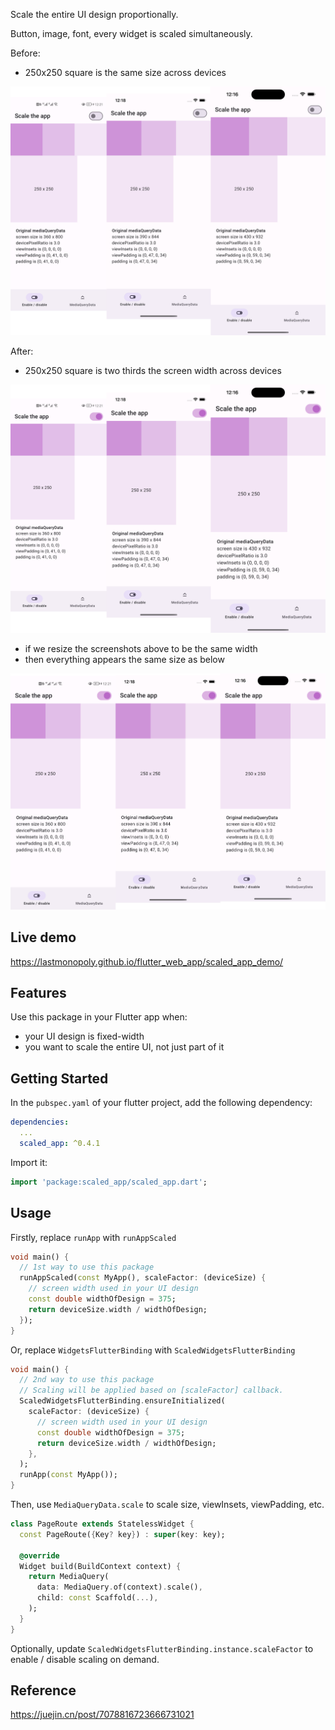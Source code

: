 <!-- 
This README describes the package. If you publish this package to pub.dev,
this README's contents appear on the landing page for your package.

For information about how to write a good package README, see the guide for
[writing package pages](https://dart.dev/guides/libraries/writing-package-pages). 

For general information about developing packages, see the Dart guide for
[creating packages](https://dart.dev/guides/libraries/create-library-packages)
and the Flutter guide for
[developing packages and plugins](https://flutter.dev/developing-packages). 
-->

Scale the entire UI design proportionally.

Button, image, font, every widget is scaled simultaneously.

Before:
- 250x250 square is the same size across devices

![Screenshots of the same design before scaling](https://raw.githubusercontent.com/LastMonopoly/scaled_app/master/screenshots/Before.png "Screenshots before scaling")
  
After:
- 250x250 square is two thirds the screen width across devices

![Screenshots of the same design after scaling](https://raw.githubusercontent.com/LastMonopoly/scaled_app/master/screenshots/After.png "Screenshots after scaling")

- if we resize the screenshots above to be the same width
- then everything appears the same size as below

![Resized screenshots of the same design after scaling](https://raw.githubusercontent.com/LastMonopoly/scaled_app/master/screenshots/After_2.png "Resized screenshots after scaling")

## Live demo

https://lastmonopoly.github.io/flutter_web_app/scaled_app_demo/

## Features

Use this package in your Flutter app when:

- your UI design is fixed-width
- you want to scale the entire UI, not just part of it

## Getting Started

In the `pubspec.yaml` of your flutter project, add the following dependency:

```yaml
dependencies:
  ...
  scaled_app: ^0.4.1
```

Import it:

```dart
import 'package:scaled_app/scaled_app.dart';
```

## Usage

Firstly, replace `runApp` with `runAppScaled`
```dart
void main() {
  // 1st way to use this package
  runAppScaled(const MyApp(), scaleFactor: (deviceSize) {
    // screen width used in your UI design
    const double widthOfDesign = 375;
    return deviceSize.width / widthOfDesign;
  });
}
```
Or, replace `WidgetsFlutterBinding` with `ScaledWidgetsFlutterBinding`
```dart
void main() {
  // 2nd way to use this package
  // Scaling will be applied based on [scaleFactor] callback.
  ScaledWidgetsFlutterBinding.ensureInitialized(
    scaleFactor: (deviceSize) {
      // screen width used in your UI design
      const double widthOfDesign = 375;
      return deviceSize.width / widthOfDesign;
    },
  );
  runApp(const MyApp());
}
```
Then, use `MediaQueryData.scale` to scale size, viewInsets, viewPadding, etc.
```dart
class PageRoute extends StatelessWidget {
  const PageRoute({Key? key}) : super(key: key);

  @override
  Widget build(BuildContext context) {
    return MediaQuery(
      data: MediaQuery.of(context).scale(),
      child: const Scaffold(...),
    );
  }
}
```
Optionally, update `ScaledWidgetsFlutterBinding.instance.scaleFactor` to enable / disable scaling on demand.

## Reference

https://juejin.cn/post/7078816723666731021

